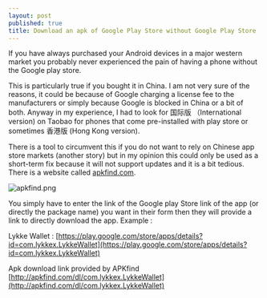 ```yaml
---
layout: post
published: true
title: Download an apk of Google Play Store without Google Play Store
---
```

If you have always purchased your Android devices in a major western market you probably never experienced the pain of having a phone without the Google play store. 

This is particularly true if you bought it in China. I am not very sure of the reasons, it could be because of Google charging a license fee to the manufacturers or simply because Google is blocked in China or a bit of both. Anyway in my experience, I had to look for 国际版 （International version) on Taobao for phones that come pre-installed with play store or sometimes 香港版 (Hong Kong version). 

There is a tool to circumvent this if you do not want to rely on Chinese app store markets (another story) but in my opinion this could only be used as a short-term fix because it will not support updates and it is a bit tedious. There is a website called [apkfind.com](apkfind.com).

![apkfind.png]({{site.baseurl}}/img/apkfind.png)

You simply have to enter the link of the Google play Store link of the app (or directly the package name) you want in their form then they will provide a link to directly download the app. 
Example : 

Lykke Wallet : [https://play.google.com/store/apps/details?id=com.lykkex.LykkeWallet](https://play.google.com/store/apps/details?id=com.lykkex.LykkeWallet)

Apk download link provided by APKfind [http://apkfind.com/dl/com.lykkex.LykkeWallet](http://apkfind.com/dl/com.lykkex.LykkeWallet)
